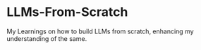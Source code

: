 # LLMs-From-Scratch


My Learnings on how to build LLMs from scratch, enhancing my understanding of the same.
